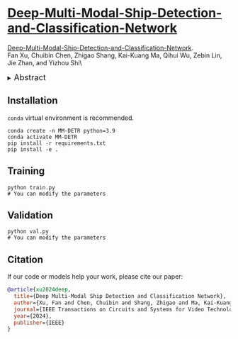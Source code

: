 # [Deep-Multi-Modal-Ship-Detection-and-Classification-Network](https://ieeexplore.ieee.org/abstract/document/10806870)


[Deep-Multi-Modal-Ship-Detection-and-Classification-Network](https://ieeexplore.ieee.org/abstract/document/10806870).\
Fan Xu, Chuibin Chen, Zhigao Shang, Kai-Kuang Ma, Qihui Wu, Zebin Lin, Jie Zhan, and Yizhou Shi\

<details>
  <summary>
  <font size="+1">Abstract</font>
  </summary>
While a majority of single-modal ship detectors solely rely on RGB images, a novel multi-modal real-time transformer-based ship detection and classification method, called the MM-ShipNet, is proposed in this paper that integrates the data acquired from three modalities—i.e., RGB camera, radar, and automatic identification system (AIS). First, a bounding box is generated based on the position information from radar and ship’s actual size information from AIS. This physical information are fused and projected onto the camera-acquired RGB image frame. Each bounding box is then possibly weighted depending on the ship size presented on the image. The generated weighted ship masks (WSMs) will be exploited for facilitating ship classification task. In the second stage of MM-ShipNet, multi-modal detection transformer (MM-DETR) introduces an multi-modal cross-scale encoder (MCE) for improving ship detection and classification performance. Our MCE exploits a dual-flow structure to fuse the features extracted from the WSMs and the RGB images under different scales. Since our method is the first work entailing three aforementioned modalities, no such dataset with all modalities can be found in the open source. Thus, we construct a multi-modal ship dataset, termed MMShips, as another contribution. Our MMShips dataset comprises 9,513 camera-acquired real-life maritime RGB images and their aligned ship masks generated from radar and AIS. Experimental results clearly demonstrate that our MM-ShipNet significantly outperforms multiple state of-the-art single-modal and multi-modal ship detectors.
</details>

## Installation
`conda` virtual environment is recommended. 
```
conda create -n MM-DETR python=3.9
conda activate MM-DETR
pip install -r requirements.txt
pip install -e .
```
## Training
```
python train.py
# You can modify the parameters
```

## Validation
```
python val.py
# You can modify the parameters
```

## Citation

If our code or models help your work, please cite our paper:
```BibTeX
@article{xu2024deep,
  title={Deep Multi-Modal Ship Detection and Classification Network},
  author={Xu, Fan and Chen, Chuibin and Shang, Zhigao and Ma, Kai-Kuang and Wu, Qihui and Lin, Zebin and Zhan, Jie and Shi, Yizhou},
  journal={IEEE Transactions on Circuits and Systems for Video Technology},
  year={2024},
  publisher={IEEE}
}
```
